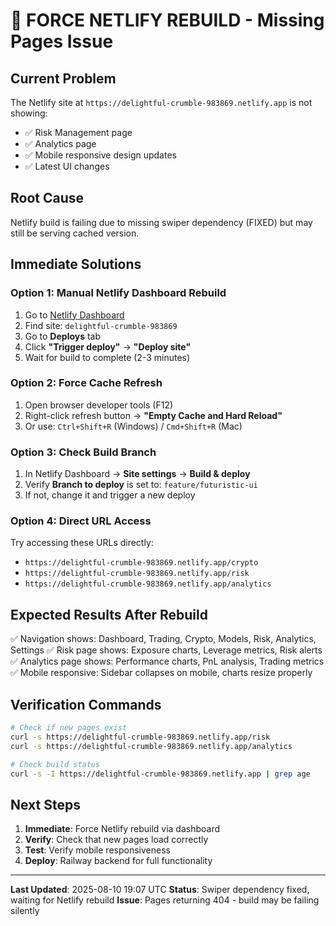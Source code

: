 # 🚨 FORCE NETLIFY REBUILD - Missing Pages Issue

## Current Problem
The Netlify site at `https://delightful-crumble-983869.netlify.app` is not showing:
- ✅ Risk Management page
- ✅ Analytics page  
- ✅ Mobile responsive design updates
- ✅ Latest UI changes

## Root Cause
Netlify build is failing due to missing swiper dependency (FIXED) but may still be serving cached version.

## Immediate Solutions

### Option 1: Manual Netlify Dashboard Rebuild
1. Go to [Netlify Dashboard](https://app.netlify.com/)
2. Find site: `delightful-crumble-983869`
3. Go to **Deploys** tab
4. Click **"Trigger deploy"** → **"Deploy site"**
5. Wait for build to complete (2-3 minutes)

### Option 2: Force Cache Refresh
1. Open browser developer tools (F12)
2. Right-click refresh button → **"Empty Cache and Hard Reload"**
3. Or use: `Ctrl+Shift+R` (Windows) / `Cmd+Shift+R` (Mac)

### Option 3: Check Build Branch
1. In Netlify Dashboard → **Site settings** → **Build & deploy**
2. Verify **Branch to deploy** is set to: `feature/futuristic-ui`
3. If not, change it and trigger a new deploy

### Option 4: Direct URL Access
Try accessing these URLs directly:
- `https://delightful-crumble-983869.netlify.app/crypto`
- `https://delightful-crumble-983869.netlify.app/risk`
- `https://delightful-crumble-983869.netlify.app/analytics`

## Expected Results After Rebuild
✅ Navigation shows: Dashboard, Trading, Crypto, Models, Risk, Analytics, Settings
✅ Risk page shows: Exposure charts, Leverage metrics, Risk alerts
✅ Analytics page shows: Performance charts, PnL analysis, Trading metrics
✅ Mobile responsive: Sidebar collapses on mobile, charts resize properly

## Verification Commands
```bash
# Check if new pages exist
curl -s https://delightful-crumble-983869.netlify.app/risk
curl -s https://delightful-crumble-983869.netlify.app/analytics

# Check build status
curl -s -I https://delightful-crumble-983869.netlify.app | grep age
```

## Next Steps
1. **Immediate**: Force Netlify rebuild via dashboard
2. **Verify**: Check that new pages load correctly
3. **Test**: Verify mobile responsiveness
4. **Deploy**: Railway backend for full functionality

---
**Last Updated**: 2025-08-10 19:07 UTC
**Status**: Swiper dependency fixed, waiting for Netlify rebuild
**Issue**: Pages returning 404 - build may be failing silently 